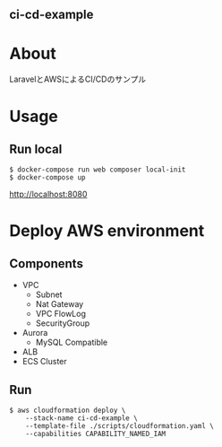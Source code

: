 ci-cd-example
---

# About
LaravelとAWSによるCI/CDのサンプル

# Usage
## Run local
```
$ docker-compose run web composer local-init
$ docker-compose up
```
[http://localhost:8080](http://localhost:8080)

# Deploy AWS environment
## Components
* VPC
    - Subnet
    - Nat Gateway
    - VPC FlowLog
    - SecurityGroup
* Aurora
    - MySQL Compatible
* ALB
* ECS Cluster

## Run
```
$ aws cloudformation deploy \
    --stack-name ci-cd-example \
    --template-file ./scripts/cloudformation.yaml \
    --capabilities CAPABILITY_NAMED_IAM
```

